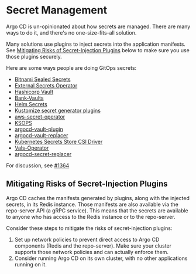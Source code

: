 # Secret Management

Argo CD is un-opinionated about how secrets are managed. There are many ways to do it, and there's no one-size-fits-all solution.

Many solutions use plugins to inject secrets into the application manifests. See [Mitigating Risks of Secret-Injection Plugins](#mitigating-risks-of-secret-injection-plugins)
below to make sure you use those plugins securely.

Here are some ways people are doing GitOps secrets:

* [Bitnami Sealed Secrets](https://github.com/bitnami-labs/sealed-secrets)
* [External Secrets Operator](https://github.com/external-secrets/external-secrets)
* [Hashicorp Vault](https://www.vaultproject.io)
* [Bank-Vaults](https://bank-vaults.dev/)
* [Helm Secrets](https://github.com/jkroepke/helm-secrets)
* [Kustomize secret generator plugins](https://github.com/kubernetes-sigs/kustomize/blob/fd7a353df6cece4629b8e8ad56b71e30636f38fc/examples/kvSourceGoPlugin.md#secret-values-from-anywhere)
* [aws-secret-operator](https://github.com/mumoshu/aws-secret-operator)
* [KSOPS](https://github.com/viaduct-ai/kustomize-sops#argo-cd-integration)
* [argocd-vault-plugin](https://github.com/argoproj-labs/argocd-vault-plugin)
* [argocd-vault-replacer](https://github.com/crumbhole/argocd-vault-replacer)
* [Kubernetes Secrets Store CSI Driver](https://github.com/kubernetes-sigs/secrets-store-csi-driver)
* [Vals-Operator](https://github.com/digitalis-io/vals-operator)
* [argocd-secret-replacer](https://github.com/mmalyska/argocd-secret-replacer)

For discussion, see [#1364](https://github.com/argoproj/argo-cd/issues/1364)

## Mitigating Risks of Secret-Injection Plugins

Argo CD caches the manifests generated by plugins, along with the injected secrets, in its Redis instance. Those
manifests are also available via the repo-server API (a gRPC service). This means that the secrets are available to
anyone who has access to the Redis instance or to the repo-server.

Consider these steps to mitigate the risks of secret-injection plugins:

1. Set up network policies to prevent direct access to Argo CD components (Redis and the repo-server). Make sure your
   cluster supports those network policies and can actually enforce them.
2. Consider running Argo CD on its own cluster, with no other applications running on it.

